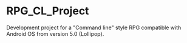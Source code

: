 # RPG_CL_Project
Development project for a "Command line" style RPG compatible with Android OS from version 5.0 (Lollipop).
